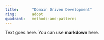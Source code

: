 ```yaml
---
title:      "Domain Driven Development"
ring:       adopt
quadrant:   methods-and-patterns
---
```


Text goes here. You can use **markdown** here.